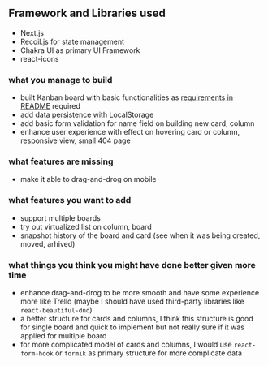 ## Framework and Libraries used

- Next.js
- Recoil.js for state management
- Chakra UI as primary UI Framework
- react-icons

### what you manage to build

- built Kanban board with basic functionalities as [requirements in README](https://github.com/terra-money/screening-test-frontend) required
- add data persistence with LocalStorage
- add basic form validation for name field on building new card, column
- enhance user experience with effect on hovering card or column, responsive view, small 404 page

### what features are missing

- make it able to drag-and-drog on mobile

### what features you want to add

- support multiple boards
- try out virtualized list on column, board
- snapshot history of the board and card (see when it was being created, moved, arhived) 

### what things you think you might have done better given more time

- enhance drag-and-drog to be more smooth and have some experience more like Trello (maybe I should have used third-party libraries like `react-beautiful-dnd`)
- a better structure for cards and columns, I think this structure is good for single board and quick to implement but not really sure if it was applied for multiple board
- for more complicated model of cards and columns, I would use `react-form-hook` or `formik` as primary structure for more complicate data
